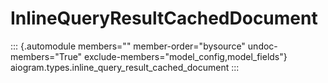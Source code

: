 # InlineQueryResultCachedDocument

::: {.automodule members="" member-order="bysource" undoc-members="True" exclude-members="model_config,model_fields"}
aiogram.types.inline_query_result_cached_document
:::
